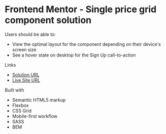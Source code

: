 # Frontend Mentor - Single price grid component solution

Users should be able to:

- View the optimal layout for the component depending on their device's screen size
- See a hover state on desktop for the Sign Up call-to-action

Links

- [Solution URL](https://github.com/denissejoyce/single-price-grid-component-master)
- [Live Site URL](https://tiny-eclair-0432df.netlify.app/#)

Built with

- Semantic HTML5 markup
- Flexbox
- CSS Grid
- Mobile-first workflow
- SASS
- BEM
